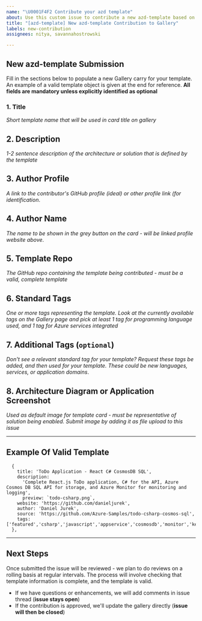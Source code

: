 ```yaml
---
name: "\U0001F4F2 Contribute your azd template"
about: Use this custom issue to contribute a new azd-template based on your project
title: "[azd-template] New azd-template Contribution to Gallery"
labels: new-contribution
assignees: nitya, savannahostrowski

---
```


## New azd-template Submission

Fill in the sections below to populate a new Gallery carry for your template. An example of a valid template object is given at the end for reference. **All fields are mandatory unless explicitly identified as optional**

### 1. Title 
_Short template name that will be used in card title on gallery_

## 2. Description
_1-2 sentence description of the architecture or solution that is defined by the template_

## 3. Author Profile
_A link to the contributor's GitHub profile (ideal) or other profile link (for identification_.

## 4. Author Name
_The name to be shown in the grey button on the card - will be linked profile website above_.

## 5. Template Repo
_The GitHub repo containing the template being contributed - must be a valid, complete template_

## 6. Standard Tags
_One or more tags representing the template. Look at the currently available tags on the Gallery page and pick at least 1 tag for programming language used, and 1 tag for Azure services integrated_

## 7. Additional Tags (`optional`)
_Don't see a relevant standard tag for your template? Request these tags be added, and then used for your template. These could be new languages, services, or application domains_.

## 8. Architecture Diagram or Application Screenshot
_Used as default image for template card - must be representative of solution being enabled. Submit image by adding it as file upload to this issue_

---

## Example Of Valid Template

```
  {
    title: 'ToDo Application - React C# CosmosDB SQL',
    description:
      'Complete React.js ToDo application, C# for the API, Azure Cosmos DB SQL API for storage, and Azure Monitor for monitoring and logging',
      preview: `todo-csharp.png`,
    website: 'https://github.com/danieljurek',
    author: 'Daniel Jurek',
    source: 'https://github.com/Azure-Samples/todo-csharp-cosmos-sql',
    tags: ['featured','csharp','javascript','appservice','cosmosdb','monitor','keyvault','reactjs'],
  },
```
---

## Next Steps

Once submitted the issue will be reviewed - we plan to do reviews on a rolling basis at regular intervals. The process will involve checking that template information is complete, and the template is valid. 
 * If we have questions or enhancements, we will add comments in issue thread (**issue stays open**)
 * If the contribution is approved, we'll update the gallery directly (**issue will then be closed**)

